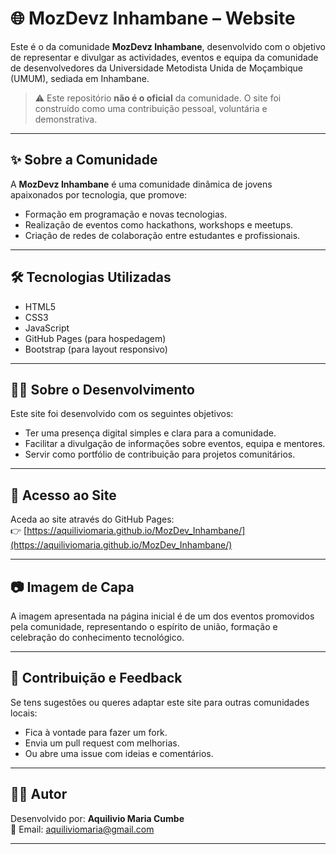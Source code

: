# 🌐 MozDevz Inhambane – Website

Este é o da comunidade **MozDevz Inhambane**, desenvolvido com o objetivo de representar e divulgar as actividades, eventos e equipa da comunidade de desenvolvedores da Universidade Metodista Unida de Moçambique (UMUM), sediada em Inhambane.

> ⚠️ Este repositório **não é o oficial** da comunidade. O site foi construído como uma contribuição pessoal, voluntária e demonstrativa.

---

## ✨ Sobre a Comunidade

A **MozDevz Inhambane** é uma comunidade dinâmica de jovens apaixonados por tecnologia, que promove:

- Formação em programação e novas tecnologias.
- Realização de eventos como hackathons, workshops e meetups.
- Criação de redes de colaboração entre estudantes e profissionais.

---

## 🛠️ Tecnologias Utilizadas

- HTML5  
- CSS3  
- JavaScript  
- GitHub Pages (para hospedagem)  
- Bootstrap (para layout responsivo)

---

## 🧑‍💻 Sobre o Desenvolvimento

Este site foi desenvolvido com os seguintes objetivos:

- Ter uma presença digital simples e clara para a comunidade.
- Facilitar a divulgação de informações sobre eventos, equipa e mentores.
- Servir como portfólio de contribuição para projetos comunitários.

---

## 🔗 Acesso ao Site

Aceda ao site através do GitHub Pages:  
👉 [https://aquiliviomaria.github.io/MozDev_Inhambane/](https://aquiliviomaria.github.io/MozDev_Inhambane/)

---

## 📷 Imagem de Capa

A imagem apresentada na página inicial é de um dos eventos promovidos pela comunidade, representando o espírito de união, formação e celebração do conhecimento tecnológico.

---

## 🤝 Contribuição e Feedback

Se tens sugestões ou queres adaptar este site para outras comunidades locais:

- Fica à vontade para fazer um fork.
- Envia um pull request com melhorias.
- Ou abre uma issue com ideias e comentários.

---

## 🧑‍🎓 Autor

Desenvolvido por: **Aquilivio Maria Cumbe**  
📧 Email: aquiliviomaria@gmail.com  

---



